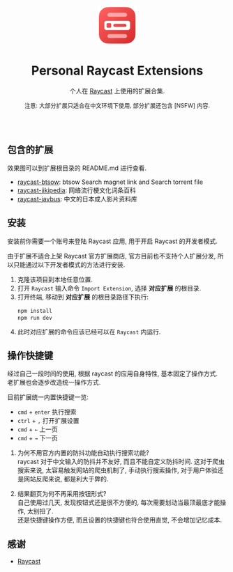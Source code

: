 <br />
<br />
<p align="center">
  <img src="https://raw.githubusercontent.com/raycast/extensions/main/images/store-logo.png" alt="raycast-extensions" style="width: 90px;" />
</p>

<h1 align="center">
   Personal Raycast Extensions
</h1>

<p align="center">
  个人在 <a href="https://www.raycast.com">Raycast</a> 上使用的扩展合集.
</p>
<p align="center" style="font-size: 13px;">
  注意: 大部分扩展只适合在中文环境下使用, 部分扩展还包含 [NSFW] 内容.
</p>

<br />
<br />

## 包含的扩展

效果图可以到扩展根目录的 README.md 进行查看.

* [raycast-btsow](https://github.com/kayanouriko/raycast-extensions/tree/main/raycast-btsow): btsow Search magnet link and Search torrent file
* [raycast-jikipedia](https://github.com/kayanouriko/raycast-extensions/tree/main/raycast-jikipedia): 网络流行梗文化词条百科
* [raycast-javbus](https://github.com/kayanouriko/raycast-extensions/tree/main/raycast-javbus): 中文的日本成人影片资料库

## 安装

安装前你需要一个账号来登陆 Raycast 应用, 用于开启 Raycast 的开发者模式.

由于扩展不适合上架 Raycast 官方扩展商店, 官方目前也不支持个人扩展分发, 所以只能通过以下开发者模式的方法进行安装.

1. 克隆该项目到本地任意位置.
2. 打开 `Raycast` 输入命令 `Import Extension`, 选择 **对应扩展** 的根目录.
3. 打开终端, 移动到 **对应扩展** 的根目录路径下执行:
    ```
    npm install
    npm run dev
    ```
4. 此时对应扩展的命令应该已经可以在 `Raycast` 内运行.

## 操作快捷键

经过自己一段时间的使用, 根据 raycast 的应用自身特性, 基本固定了操作方式.  
老扩展也会逐步改造统一操作方式.

目前扩展统一内置快捷键一览:
* `cmd` + `enter` 执行搜索
* `ctrl` + `,` 打开扩展设置
* `cmd` + `←` 上一页
* `cmd` + `→` 下一页

1. 为何不用官方内置的防抖功能自动执行搜索功能?  
raycast 对于中文输入的防抖并不友好, 而且不能自定义防抖时间. 这对于爬虫搜索来说, 太容易触发网站的爬虫机制了, 手动执行搜索操作, 对于用户体验还是网站反爬来说, 都是利大于弊的.

2. 结果翻页为何不再采用按钮形式?  
自己使用过几天, 发现按钮式还是很不方便的, 每次需要划动当最顶最底才能操作, 太别扭了.  
还是快捷键操作方便, 而且设置的快捷键也符合使用直觉, 不会增加记忆成本.

## 感谢

* [Raycast](https://www.raycast.com/)